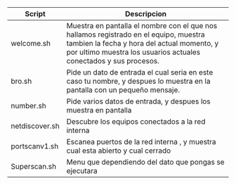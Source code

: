|    Script       |      Descripcion                 |
|-----------------|----------------------------------|
| welcome.sh      | Muestra en pantalla el nombre con el que nos hallamos registrado en el equipo, muestra tambien la fecha y hora del actual momento, y por ultimo muestra los usuarios actuales conectados y sus procesos. |
| bro.sh          | Pide un dato de entrada el cual seria en este caso tu nombre, y despues lo muestra en la pantalla con un pequeño mensaje. |
| number.sh       | Pide varios datos de entrada, y despues los muestra en pantalla |
| netdiscover.sh  | Descubre los equipos conectados a la red interna |
| portscanv1.sh   | Escanea puertos de la red interna , y muestra cual esta abierto y cual cerrado |
| Superscan.sh    | Menu que dependiendo del dato que pongas se ejecutara |
